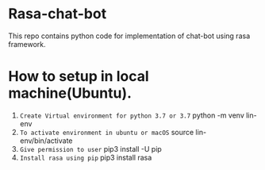 # Rasa-chat-bot
This repo contains python code for implementation of chat-bot using rasa framework.

# How to setup in local machine(Ubuntu).

1. `Create Virtual environment for python 3.7 or 3.7` python -m venv lin-env
2. `To activate environment in ubuntu or macOS` source lin-env/bin/activate
3. `Give permission to user` pip3 install -U pip
4. `Install rasa using pip` pip3 install rasa